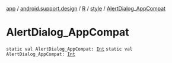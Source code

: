 [app](../../../index.md) / [android.support.design](../../index.md) / [R](../index.md) / [style](index.md) / [AlertDialog_AppCompat](./-alert-dialog_-app-compat.md)

# AlertDialog_AppCompat

`static val AlertDialog_AppCompat: `[`Int`](https://kotlinlang.org/api/latest/jvm/stdlib/kotlin/-int/index.html)
`static val AlertDialog_AppCompat: `[`Int`](https://kotlinlang.org/api/latest/jvm/stdlib/kotlin/-int/index.html)